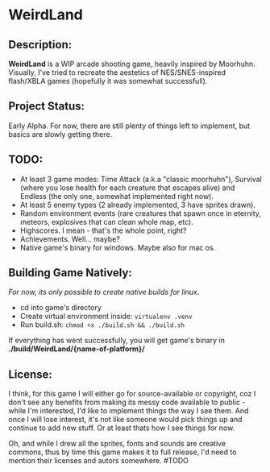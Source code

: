 # WeirdLand

## Description:

**WeirdLand** is a WIP arcade shooting game, heavily inspired by Moorhuhn. 
Visually, I've tried to recreate the aestetics of NES/SNES-inspired flash/XBLA 
games (hopefully it was somewhat successfull).

## Project Status:

Early Alpha. For now, there are still plenty of things left to implement, but 
basics are slowly getting there.

## TODO:

- At least 3 game modes: Time Attack (a.k.a "classic moorhuhn"), Survival (where 
you lose health for each creature that escapes alive) and Endless (the only one, 
somewhat implemented right now).
- At least 5 enemy types (2 already implemented, 3 have sprites drawn).
- Random environment events (rare creatures that spawn once in eternity, meteors, 
explosives that can clean whole map, etc).
- Highscores. I mean - that's the whole point, right?
- Achievements. Well... maybe?
- Native game's binary for windows. Maybe also for mac os.

## Building Game Natively:

*For now, its only possible to create native builds for linux*.

- cd into game's directory
- Create virtual environment inside:
`virtualenv .venv`
- Run build.sh:
`chmod +x ./build.sh && ./build.sh`

If everything has went successfully, you will get game's binary in 
**./build/WeirdLand/{name-of-platform}/**

## License:

I think, for this game I will either go for source-available or copyright, coz I 
don't see any benefits from making its messy code available to public - while I'm 
interested, I'd like to implement things the way I see them. And once I will lose 
interest, it's not like someone would pick things up and continue to add new stuff. 
Or at least thats how I see things for now.

Oh, and while I drew all the sprites, fonts and sounds are creative commons, thus 
by time this game makes it to full release, I'd need to mention their licenses 
and autors somewhere. #TODO
